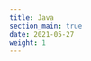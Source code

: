 ```yaml
---
title: Java
section_main: true
date: 2021-05-27
weight: 1
---
```


<script>
    location.href = "springboot/vsbootsetting"
</script>